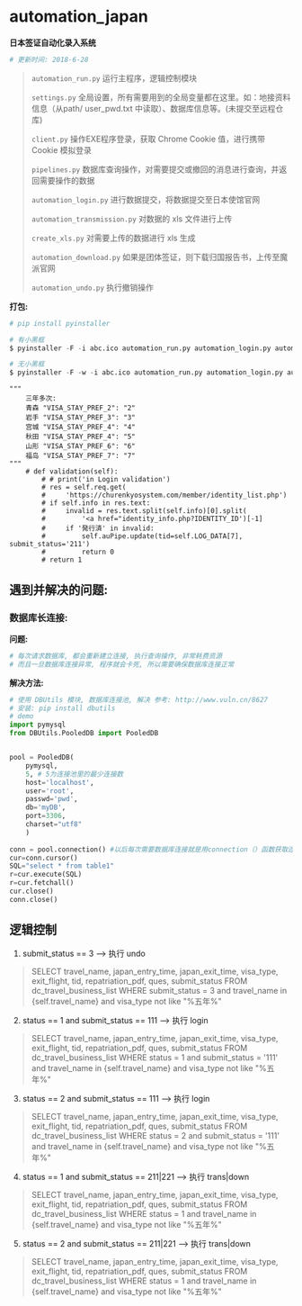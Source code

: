 # automation_japan

**日本签证自动化录入系统**

```python
# 更新时间: 2018-6-28
```

> `automation_run.py` 运行主程序，逻辑控制模块
>
> `settings.py` 全局设置，所有需要用到的全局变量都在这里。如：地接资料信息（从path/ user_pwd.txt 中读取）、数据库信息等。(未提交至远程仓库)
>
> `client.py` 操作EXE程序登录，获取 Chrome Cookie 值，进行携带 Cookie 模拟登录
>
> `pipelines.py` 数据库查询操作，对需要提交或撤回的消息进行查询，并返回需要操作的数据
>
> `automation_login.py` 进行数据提交，将数据提交至日本使馆官网
>
> `automation_transmission.py` 对数据的 xls 文件进行上传
>
> `create_xls.py` 对需要上传的数据进行 xls 生成
>
> `automation_download.py` 如果是团体签证，则下载归国报告书，上传至魔派官网
>
> `automation_undo.py` 执行撤销操作



**打包:**

```python
# pip install pyinstaller

# 有小黑框
$ pyinstaller -F -i abc.ico automation_run.py automation_login.py automation_transmission.py automation_download.py automation_undo.py create_xls.py client.py pipelines.py settings.py

# 无小黑框
$ pyinstaller -F -w -i abc.ico automation_run.py automation_login.py automation_transmission.py automation_download.py automation_undo.py create_xls.py client.py pipelines.py settings.py
```
```
"""
	三年多次:
	青森 "VISA_STAY_PREF_2": "2"
	岩手 "VISA_STAY_PREF_3": "3"
	宫城 "VISA_STAY_PREF_4": "4"
	秋田 "VISA_STAY_PREF_4": "5"
	山形 "VISA_STAY_PREF_6": "6"
	福岛 "VISA_STAY_PREF_7": "7"
"""
    # def validation(self):
        # # print('in Login validation')
        # res = self.req.get(
        #     'https://churenkyosystem.com/member/identity_list.php')
        # if self.info in res.text:
        #     invalid = res.text.split(self.info)[0].split(
        #         '<a href="identity_info.php?IDENTITY_ID')[-1]
        #     if '発行済' in invalid:
        #         self.auPipe.update(tid=self.LOG_DATA[7], submit_status='211')
        #         return 0
        # return 1

```


## 遇到并解决的问题:

### 数据库长连接:

**问题:**

```python
# 每次请求数据库, 都会重新建立连接, 执行查询操作, 非常耗费资源
# 而且一旦数据库连接异常, 程序就会卡死, 所以需要确保数据库连接正常
```
**解决方法:**

```python
# 使用 DBUtils 模块, 数据库连接池, 解决 参考: http://www.vuln.cn/8627
# 安装: pip install dbutils
# demo
import pymysql
from DBUtils.PooledDB import PooledDB


pool = PooledDB(
	pymysql,
	5, # 5为连接池里的最少连接数
	host='localhost',
	user='root',
	passwd='pwd',
	db='myDB',
	port=3306,
	charset="utf8"
	) 
	
conn = pool.connection() #以后每次需要数据库连接就是用connection（）函数获取连接就好了
cur=conn.cursor()
SQL="select * from table1"
r=cur.execute(SQL)
r=cur.fetchall()
cur.close()
conn.close()
```

## 逻辑控制

1. submit_status == 3 --> 执行 undo
> SELECT travel_name, japan_entry_time, japan_exit_time, visa_type, exit_flight, tid, repatriation_pdf, ques, submit_status 
FROM dc_travel_business_list 
WHERE submit_status = 3  and travel_name in {self.travel_name} and visa_type not like "%五年%" 

2. status == 1 and submit_status == 111 --> 执行 login
> SELECT travel_name, japan_entry_time, japan_exit_time, visa_type, exit_flight, tid, repatriation_pdf, ques, submit_status 
FROM dc_travel_business_list 
WHERE status = 1 and submit_status = '111' and travel_name in {self.travel_name} and visa_type not like "%五年%" 

3. status == 2 and submit_status == 111 --> 执行 login
> SELECT travel_name, japan_entry_time, japan_exit_time, visa_type, exit_flight, tid, repatriation_pdf, ques, submit_status 
FROM dc_travel_business_list 
WHERE status = 2 and submit_status = '111' and travel_name in {self.travel_name} and visa_type not like "%五年%" 

4. status == 1 and submit_status == 211|221 --> 执行 trans|down
> SELECT travel_name, japan_entry_time, japan_exit_time, visa_type, exit_flight, tid, repatriation_pdf, ques, submit_status 
FROM dc_travel_business_list 
WHERE status = 1 and travel_name in {self.travel_name} and visa_type not like "%五年%" 

5. status == 2 and submit_status == 211|221 --> 执行 trans|down
> SELECT travel_name, japan_entry_time, japan_exit_time, visa_type, exit_flight, tid, repatriation_pdf, ques, submit_status 
FROM dc_travel_business_list 
WHERE status = 1 and travel_name in {self.travel_name} and visa_type not like "%五年%" 
